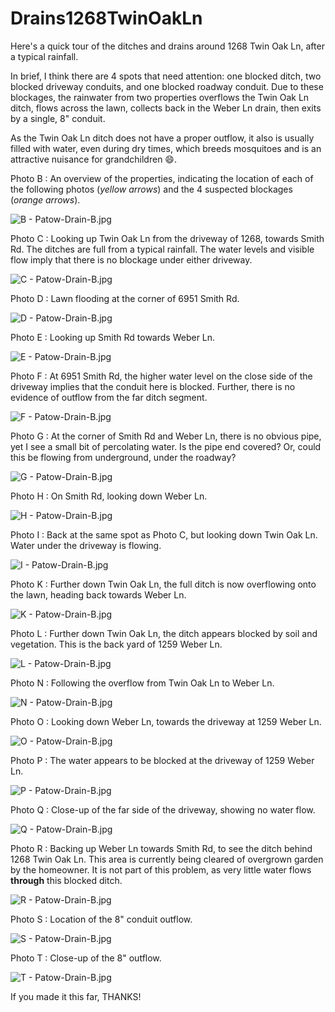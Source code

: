# Drains1268TwinOakLn

Here's a quick tour of the ditches and drains around 1268 Twin Oak Ln, after a typical rainfall.

In brief, I think there are 4 spots that need attention: one blocked ditch, two blocked driveway conduits, and one blocked roadway conduit.  Due to these blockages, the rainwater from two properties overflows the Twin Oak Ln ditch, flows across the lawn, collects back in the Weber Ln drain, then exits by a single, 8" conduit.

As the Twin Oak Ln ditch does not have a proper outflow, it also is usually filled with water, even during dry times, which breeds mosquitoes and is an attractive nuisance for grandchildren 😄.

Photo B : An overview of the properties, indicating the location of each of the following photos (*yellow arrows*) and the 4 suspected blockages (*orange arrows*).

![B - Patow-Drain-B.jpg](Patow-Drain-B.jpg)

Photo C : Looking up Twin Oak Ln from the driveway of 1268, towards Smith Rd.  The ditches are full from a typical rainfall.  The water levels and visible flow imply that there is no blockage under either driveway.

![C - Patow-Drain-B.jpg](Patow-Drain-C.jpg)

Photo D : Lawn flooding at the corner of 6951 Smith Rd.

![D - Patow-Drain-B.jpg](Patow-Drain-D.jpg)

Photo E : Looking up Smith Rd towards Weber Ln.

![E - Patow-Drain-B.jpg](Patow-Drain-E.jpg)

Photo F : At 6951 Smith Rd, the higher water level on the close side of the driveway implies that the conduit here is blocked.  Further, there is no evidence of outflow from the far ditch segment.

![F - Patow-Drain-B.jpg](Patow-Drain-F.jpg)

Photo G : At the corner of Smith Rd and Weber Ln, there is no obvious pipe, yet I see a small bit of percolating water.  Is the pipe end covered?  Or, could this be flowing from underground, under the roadway?

![G - Patow-Drain-B.jpg](Patow-Drain-G.jpg)

Photo H : On Smith Rd, looking down Weber Ln.

![H - Patow-Drain-B.jpg](Patow-Drain-H.jpg)

Photo I : Back at the same spot as Photo C, but looking down Twin Oak Ln.  Water under the driveway is flowing.

![I - Patow-Drain-B.jpg](Patow-Drain-I.jpg)

Photo K : Further down Twin Oak Ln, the full ditch is now overflowing onto the lawn, heading back towards Weber Ln.

![K - Patow-Drain-B.jpg](Patow-Drain-K.jpg)

Photo L : Further down Twin Oak Ln, the ditch appears blocked by soil and vegetation.  This is the back yard of 1259 Weber Ln.

![L - Patow-Drain-B.jpg](Patow-Drain-L.jpg)

Photo N : Following the overflow from Twin Oak Ln to Weber Ln.

![N - Patow-Drain-B.jpg](Patow-Drain-N.jpg)

Photo O : Looking down Weber Ln, towards the driveway at 1259 Weber Ln.

![O - Patow-Drain-B.jpg](Patow-Drain-O.jpg)

Photo P : The water appears to be blocked at the driveway of 1259 Weber Ln.

![P - Patow-Drain-B.jpg](Patow-Drain-P.jpg)

Photo Q : Close-up of the far side of the driveway, showing no water flow.

![Q - Patow-Drain-B.jpg](Patow-Drain-Q.jpg)

Photo R : Backing up Weber Ln towards Smith Rd, to see the ditch behind 1268 Twin Oak Ln.  This area is currently being cleared of overgrown garden by the homeowner.  It is not part of this problem, as very little water flows **through** this blocked ditch.

![R - Patow-Drain-B.jpg](Patow-Drain-R.jpg)

Photo S : Location of the 8" conduit outflow.

![S - Patow-Drain-B.jpg](Patow-Drain-S.jpg)

Photo T : Close-up of the 8" outflow.

![T - Patow-Drain-B.jpg](Patow-Drain-T.jpg)

If you made it this far, THANKS!
